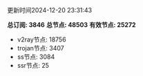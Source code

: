 更新时间2024-12-20 23:31:43

**总订阅: 3846**
**总节点: 48503**
**有效节点: 25272**
- v2ray节点: 18756
- trojan节点: 3407
- ss节点: 3084
- ssr节点: 25
